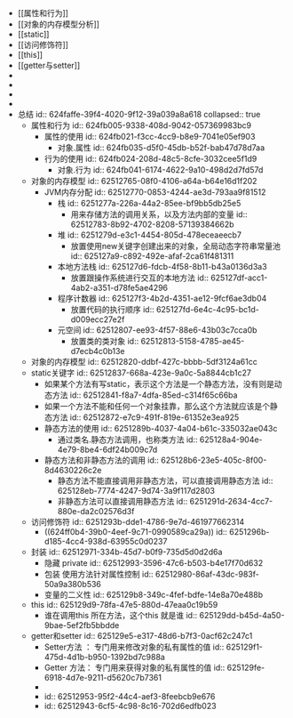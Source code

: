 - [[属性和行为]]
- [[对象的内存模型分析]]
- [[static]]
- [[访问修饰符]]
- [[this]]
- [[getter与setter]]
-
-
-
-
- 总结
  id:: 624faffe-39f4-4020-9f12-39a039a8a618
  collapsed:: true
	- 属性和行为
	  id:: 624fb005-9338-408d-9042-057369983bc9
		- 属性的使用
		  id:: 624fb021-f3cc-4cc9-b8e9-7041e05ef903
			- 对象.属性
			  id:: 624fb035-d5f0-45db-b52f-bab47d78d7aa
		- 行为的使用
		  id:: 624fb024-208d-48c5-8cfe-3032cee5f1d9
			- 对象.行为
			  id:: 624fb041-6174-4622-9a10-498d2d7fd57d
	- 对象的内存模型
	  id:: 62512765-08f0-4106-a64a-b64e16d1f202
		- JVM内存分配
		  id:: 62512770-0853-4244-ae3d-793aa9f81512
			- 栈
			  id:: 6251277a-226a-44a2-85ee-bf9bb5db25e5
				- 用来存储方法的调用关系，以及方法内部的变量
				  id:: 62512783-8b92-4702-8208-57139384662b
			- 堆
			  id:: 6251279d-e3c1-4454-805d-478eceaeecb7
				- 放置使用new关键字创建出来的对象，全局动态字符串常量池
				  id:: 625127a9-c892-492e-afaf-2ca61f481311
			- 本地方法栈
			  id:: 625127d6-fdcb-4f58-8b11-b43a0136d3a3
				- 放置跟操作系统进行交互的本地方法
				  id:: 625127df-acc1-4ab2-a351-d78fe5ae4296
			- 程序计数器
			  id:: 625127f3-4b2d-4351-ae12-9fcf6ae3db04
				- 放置代码的执行顺序
				  id:: 625127fd-6e4c-4c95-bc1d-d009ecc27e2f
			- 元空间
			  id:: 62512807-ee93-4f57-88e6-43b03c7cca0b
				- 放置类的类对象
				  id:: 62512813-5158-4785-ae45-d7ecb4c0b13e
	- 对象的内存模型
	  id:: 62512820-ddbf-427c-bbbb-5df3124a61cc
	- static关键字
	  id:: 62512837-668a-423e-9a0c-5a8844cb1c27
		- 如果某个方法有写static，表示这个方法是一个静态方法，没有则是动态方法
		  id:: 62512841-f8a7-4dfa-85ed-c314f65c66ba
		- 如果一个方法不能和任何一个对象挂靠，那么这个方法就应该是个静态方法
		  id:: 62512872-e7c9-491f-819e-61352e3ea925
		- 静态方法的使用
		  id:: 6251289b-4037-4a04-b61c-335032ae043c
			- 通过类名.静态方法调用，也称类方法
			  id:: 625128a4-904e-4e79-8be4-6df24b009c7d
		- 静态方法和非静态方法的调用
		  id:: 625128b6-23e5-405c-8f00-8d4630226c2e
			- 静态方法不能直接调用非静态方法，可以直接调用静态方法
			  id:: 625128eb-7774-4247-9d74-3a9f117d2803
			- 非静态方法可以直接调用静态方法
			  id:: 6251291d-2634-4cc7-880e-da2c02576d3f
	- 访问修饰符
	  id:: 6251293b-dde1-4786-9e7d-461977662314
		- ((624ff0b4-39b0-4eef-9c71-0990589ca29a))
		  id:: 6251296b-d185-4cc4-938d-63955c0d0237
	- 封装
	  id:: 62512971-334b-45d7-b0f9-735d5d0d2d6a
		- 隐藏 private
		  id:: 62512993-3596-47c6-b503-b4e17f70d632
		- 包装 使用方法针对属性控制
		  id:: 62512980-86af-43dc-983f-50a9a380b536
		- 变量的二义性
		  id:: 625129b8-349c-4fef-bdfe-14e8a70e488b
	- this
	  id:: 625129d9-78fa-47e5-880d-47eaa0c19b59
		- 谁在调用this 所在方法，这个this 就是谁
		  id:: 625129dd-b45d-4a50-9bae-5ef2fb5bbdde
	- getter和setter
	  id:: 625129e5-e317-48d6-b7f3-0acf62c247c1
		- Setter方法 ： 专门用来修改对象的私有属性的值
		  id:: 625129f1-475d-4d1b-b950-1392bd7c988a
		- Getter 方法： 专门用来获得对象的私有属性的值
		  id:: 625129fe-6918-4d7e-9211-d5620c7b7361
		-
		- id:: 62512953-95f2-44c4-aef3-8feebcb9e676
		- id:: 62512943-6cf5-4c98-8c16-702d6edfb023